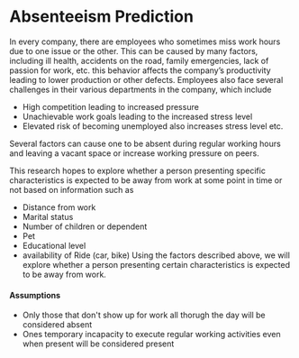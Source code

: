# Absenteeism Prediction 
In every company, there are employees who sometimes miss work hours due to one issue or the other. This can be caused by many factors, including ill health, accidents on the road, family emergencies, lack of passion for work, etc. this behavior affects the company’s productivity leading to lower production or other defects. Employees also face several challenges in their various departments in the company, which include 
-	High competition leading to increased pressure 
-	Unachievable work goals leading to the increased stress level 
-	Elevated risk of becoming unemployed also increases stress level etc.

Several factors can cause one to be absent during regular working hours and leaving a vacant space or increase working pressure on peers.   

This research hopes to explore whether a person presenting specific characteristics is expected to be away from work at some point in time or not based on information such as 
-	Distance from work
-	Marital status 
-	Number of children or dependent 
-	Pet 
-	Educational level 
-	availability of Ride (car, bike)
Using the factors described above, we will explore whether a person presenting certain characteristics is expected to be away from work. 

#### Assumptions
- Only those that don't show up for work all thorugh the day will be considered absent
- Ones temporary incapacity to execute regular working activities even when present will be considered present

